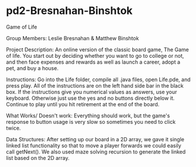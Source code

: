 pd2-Bresnahan-Binshtok
======================

Game of Life

Group Members: Leslie Bresnahan & Matthew Binshtok

Project Description: An online version of the classic board game, The Game of life. You start out by deciding whether you want to go to college or not, and then face expenses and rewards as well as launch a career, adopt a pet, and buy a house.

Instructions:
Go into the Life folder, compile all .java files, open Life.pde, and press play.  All of the instructions are on the left hand side bar in the black box. If the instructions give you numerical values as answers, use your keyboard.  Otherwise just use the yes and no buttons directly below it.  Continue to play until you hit retirement at the end of the board.

What Works/ Doesn't work:
Everything should work, but the game's response to button usage is very slow so sometimes you need to click twice.

Data Structures:
After setting up our board in a 2D array, we gave it single linked list functionality so that to move a player forwards we could easily call getNext(). We also used maze solving recursion to generate the linked list based on the 2D array.
